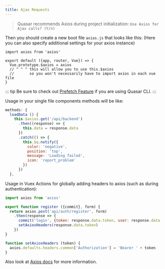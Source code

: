 ```yaml
---
title: Ajax Requests
---
```


> Quasar recommends Axios during project initialization: `Use Axios for Ajax calls? (Y/n)`

Then you should create a new boot file `axios.js` that looks like this:
(Here you can also specify additional settings for your axios instance)

```
import axios from 'axios'

export default ({app, router, Vue}) => {
  Vue.prototype.$axios = axios
  // ^ ^ ^ this will allow you to use this.$axios
  //       so you won't necessarily have to import axios in each vue file
}
```

::: tip
Be sure to check out [Prefetch Feature](/quasar-cli/cli-documentation/prefetch-feature) if you are using Quasar CLI.
:::

Usage in your single file components methods will be like:

```js
methods: {
  loadData () {
    this.$axios.get('/api/backend')
      .then((response) => {
        this.data = response.data
      })
      .catch(() => {
        this.$q.notify({
          color: 'negative',
          position: 'top',
          message: 'Loading failed',
          icon: 'report_problem'
        })
      })
  },
```

Usage in Vuex Actions for globally adding headers to axios (such as during authentication):

```js
import axios from 'axios'

export function register ({commit}, form) {
  return axios.post('api/auth/register', form)
    .then(response => {
      commit('login', {token: response.data.token, user: response.data.user})
      setAxiosHeaders(response.data.token)
    })
}

function setAxiosHeaders (token) {
  axios.defaults.headers.common['Authorization'] = 'Bearer ' + token
}
```

Also look at [Axios docs](https://github.com/axios/axios) for more information.
